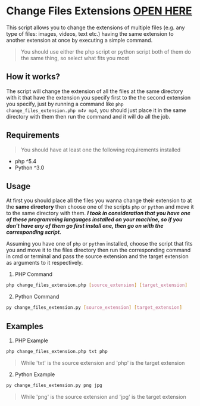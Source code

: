 Change Files Extensions [OPEN HERE](https://github.com/Mustafa-Kamel/Useful-Scripts/tree/master/Change%20Files%20Extension)
=====================
This script allows you to change the extensions of multiple files (e.g. any type of files: images, videos, text etc.) having the same extension to another extension at once by executing a simple command.

> You should use either the php script or python script both of them do the same thing, so select what fits you most


How it works?
------------
The script will change the extension of all the files at the same directory with it that have the extension you specify first to the the second extension you specify, just by running a command like `php change_files_extension.php m4v mp4`, you should just place it in the same directory with them then run the command and it will do all the job.


Requirements
------------
> You should have at least one the following requirements installed
* php ^5.4
* Python ^3.0

Usage
-----
At first you should place all the files you wanna change their extension to at the **same directory** then choose one of the scripts `php` or `python` and move it to the same directory with them.
***I took in consideration that you have one of these programming languages installed on your machine, so if you don't have any of them go first install one, then go on with the corresponding script.***

Assuming you have one of `php` or `python` installed, choose the script that fits you and move it to the files directory then run the corresponding command in cmd or terminal and pass the source extension and the target extension as arguments to it respectively.

1. PHP Command
```bash
php change_files_extension.php [source_extension] [target_extension]
```

2. Python Command
```bash
py change_files_extension.py [source_extension] [target_extension]
```


Examples
--------
1. PHP Example
```bash
php change_files_extension.php txt php
```
> While 'txt' is the source extension and 'php' is the target extension

2. Python Example
```bash
py change_files_extension.py png jpg
```
> While 'png' is the source extension and 'jpg' is the target extension

